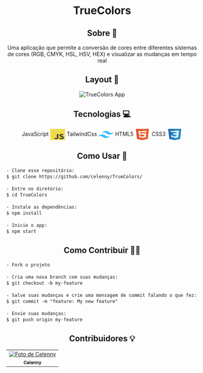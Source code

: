 <p align="center">
      <h1 align="center">TrueColors</h1>
</p>

<h2 align="center">Sobre 📖</h2>
   
<p align="center">
  Uma aplicação que permite a conversão de cores entre diferentes sistemas de cores (RGB, CMYK, HSL, HSV, HEX) e visualizar as mudanças em tempo real <br>
</p>

<h2 align="center">Layout 🎨</h2>

   <p align="center">
      <img alt="TrueColors App" title="Frases do dia" src="https://github.com/user-attachments/assets/834cce6d-552e-4ab9-9a50-ca2c88bb3d81" />
   </p>


<h2 align="center">Tecnologias 💻</h2>
   
<p align="center">
 JavaScript <img align="center" alt="javascript" height="30" width="40" src="https://github.com/devicons/devicon/blob/master/icons/javascript/javascript-original.svg">
  TailwindCss <img align="center" alt="tailwindcss" height="30" width="40" src="https://github.com/devicons/devicon/blob/master/icons/tailwindcss/tailwindcss-original.svg">
  HTML5 <img align="center" alt="html" height="30" width="40" src="https://github.com/devicons/devicon/blob/master/icons/html5/html5-original.svg">
  CSS3 <img align="center" alt="css" height="30" width="40" src="https://github.com/devicons/devicon/blob/master/icons/css3/css3-original.svg">
  <br>
</p>

<h2 align="center">Como Usar 🤔</h2>

   ```
   - Clone esse repositório:
   $ git clone https://github.com/celenny/TrueColors/

   - Entre no diretório:
   $ cd TrueColors

   - Instale as dependências:
   $ npm install

   - Inicie o app: 
   $ npm start
   ```



<h2 align="center">Como Contribuir 💪🏽</h2>

   ```
   - Fork o projeto 

   - Cria uma nova branch com suas mudanças:
   $ git checkout -b my-feature

   - Salve suas mudanças e crie uma mensagem de commit falando o que fez:
   $ git commit -m "feature: My new feature"

   - Envie suas mudanças:
   $ git push origin my-feature
   ```


   <div align="center">

   <div align="center">
   <h2 align="center">Contribuidores 💡</h2>
   <table>
   <tr>
      <td align="center">
      <a href="#">
        <img src="https://avatars.githubusercontent.com/celenny" width="100px;" alt="Foto de Celenny"/><br>
        <sub>
          <b>Celenny</b>
        </sub>
      </a>
    </td>
   </tr>
   </table>
   </div>
